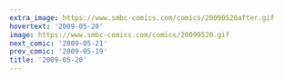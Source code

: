 ```yaml
---
extra_image: https://www.smbc-comics.com/comics/20090520after.gif
hovertext: '2009-05-20'
image: https://www.smbc-comics.com/comics/20090520.gif
next_comic: '2009-05-21'
prev_comic: '2009-05-19'
title: '2009-05-20'
---
```



